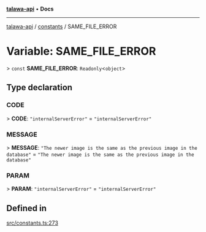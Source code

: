 [**talawa-api**](../../README.md) • **Docs**

***

[talawa-api](../../modules.md) / [constants](../README.md) / SAME\_FILE\_ERROR

# Variable: SAME\_FILE\_ERROR

\> `const` **SAME\_FILE\_ERROR**: `Readonly`\<`object`\>

## Type declaration

### CODE

\> **CODE**: `"internalServerError"` = `"internalServerError"`

### MESSAGE

\> **MESSAGE**: `"The newer image is the same as the previous image in the database"` = `"The newer image is the same as the previous image in the database"`

### PARAM

\> **PARAM**: `"internalServerError"` = `"internalServerError"`

## Defined in

[src/constants.ts:273](https://github.com/PalisadoesFoundation/talawa-api/blob/f1c816bca43cc03a8c1bd303394e2550a50db017/src/constants.ts#L273)
